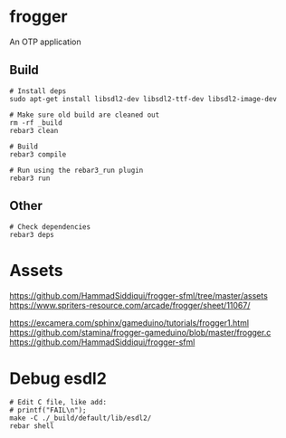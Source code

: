 # frogger
An OTP application

## Build

```
# Install deps
sudo apt-get install libsdl2-dev libsdl2-ttf-dev libsdl2-image-dev

# Make sure old build are cleaned out
rm -rf _build
rebar3 clean

# Build
rebar3 compile

# Run using the rebar3_run plugin
rebar3 run
```

## Other

```
# Check dependencies
rebar3 deps

```


# Assets
https://github.com/HammadSiddiqui/frogger-sfml/tree/master/assets
https://www.spriters-resource.com/arcade/frogger/sheet/11067/

https://excamera.com/sphinx/gameduino/tutorials/frogger1.html
https://github.com/stamina/frogger-gameduino/blob/master/frogger.c
https://github.com/HammadSiddiqui/frogger-sfml

# Debug esdl2

```
# Edit C file, like add:
# printf("FAIL\n");
make -C ./_build/default/lib/esdl2/
rebar shell
```


